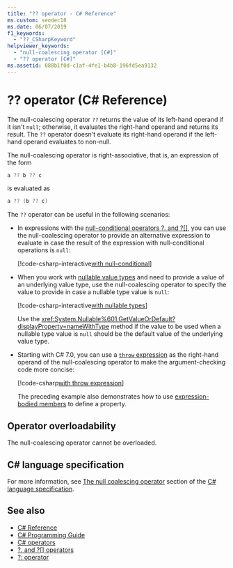 ```yaml
---
title: "?? operator - C# Reference"
ms.custom: seodec18
ms.date: 06/07/2019
f1_keywords: 
  - "??_CSharpKeyword"
helpviewer_keywords: 
  - "null-coalescing operator [C#]"
  - "?? operator [C#]"
ms.assetid: 088b1f0d-c1af-4fe1-b4b8-196fd5ea9132
---
```

# ?? operator (C# Reference)

The null-coalescing operator `??` returns the value of its left-hand operand if it isn't `null`; otherwise, it evaluates the right-hand operand and returns its result. The `??` operator doesn't evaluate its right-hand operand if the left-hand operand evaluates to non-null.

The null-coalescing operator is right-associative, that is, an expression of the form

```csharp
a ?? b ?? c
```

is evaluated as

```csharp
a ?? (b ?? c)
```

The `??` operator can be useful in the following scenarios:

- In expressions with the [null-conditional operators ?. and ?[]](member-access-operators.md#null-conditional-operators--and-), you can use the null-coalescing operator to provide an alternative expression to evaluate in case the result of the expression with null-conditional operations is `null`:

  [!code-csharp-interactive[with null-conditional](~/samples/csharp/language-reference/operators/NullCoalescingOperator.cs#WithNullConditional)]

- When you work with [nullable value types](../../programming-guide/nullable-types/index.md) and need to provide a value of an underlying value type, use the null-coalescing operator to specify the value to provide in case a nullable type value is `null`:

  [!code-csharp-interactive[with nullable types](~/samples/csharp/language-reference/operators/NullCoalescingOperator.cs#WithNullableTypes)]

  Use the <xref:System.Nullable%601.GetValueOrDefault?displayProperty=nameWithType> method if the value to be used when a nullable type value is `null` should be the default value of the underlying value type.

- Starting with C# 7.0, you can use a [`throw` expression](../keywords/throw.md#the-throw-expression) as the right-hand operand of the null-coalescing operator to make the argument-checking code more concise:

  [!code-csharp[with throw expression](~/samples/csharp/language-reference/operators/NullCoalescingOperator.cs#WithThrowExpression)]

  The preceding example also demonstrates how to use [expression-bodied members](../../programming-guide/statements-expressions-operators/expression-bodied-members.md) to define a property.

## Operator overloadability

The null-coalescing operator cannot be overloaded.

## C# language specification

For more information, see [The null coalescing operator](~/_csharplang/spec/expressions.md#the-null-coalescing-operator) section of the [C# language specification](~/_csharplang/spec/introduction.md).

## See also

- [C# Reference](../index.md)
- [C# Programming Guide](../../programming-guide/index.md)
- [C# operators](index.md)
- [?. and ?[] operators](member-access-operators.md#null-conditional-operators--and-)
- [?: operator](conditional-operator.md)
